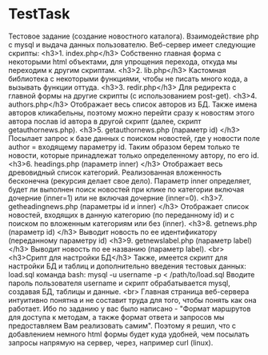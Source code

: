 # TestTask
Тестовое задание (создание новостного каталога). Взаимодействие php с mysql и выдача данных пользователю. Веб-сервер имеет следующие скрипты: &lt;h3>1. index.php&lt;/h3> Собственно главная форма с некоторыми html объектами, для упрощения перехода, откуда мы переходим к другим скриптам. &lt;h3>2. lib.php&lt;/h3> Кастомная библиотека с некоторыми функциями, чтобы не писать много кода, а вызывать функции оттуда. &lt;h3>3. redir.php&lt;/h3> Для редиректа с главной формы на другие скрипты (с использованием post-get). &lt;h3>4. authors.php&lt;/h3> Отображает весь список авторов из БД. Также имена авторов кликабельны, поэтому можно перейти сразу к новостям этого автора послав id автора в другой скрипт (далее, скрипт getauthornews.php). &lt;h3>5. getauthornews.php (параметр id) &lt;/h3> Посылает запрос к базе данных с поиском новостей, где у новости поле author = входящему параметру id. Таким образом берем только те новости, которые принадлежат только определенному автору, по его id. &lt;h3>6. headings.php (параметр inner) &lt;/h3> Отображает весь древовидный список категорий. Реализованная вложенность бесконечна (рекурсия делает свое дело). Параметр inner определяет, будет ли выполнен поиск новостей при клике по категории включая дочерние (inner=1) или не включая дочерние (inner=0). &lt;h3>7. getheadingnews.php (параметры id и inner) &lt;/h3> Отображает список новостей, входящих в данную категорию (по переданному id) и с поиском по вложенным категориям или без (inner). &lt;h3>8. getnews.php (параметр id) &lt;/h3> Выводит новость по ее идентификатору (переданному параметру id) &lt;h3>9. getnewslabel.php (параметр label) &lt;/h3> Выводит новость по ее названию (параметр label). &lt;br> &lt;h3>Срипт для настройки БД&lt;/h3> Также, имеется скрипт для настройки БД и таблиц и дополнительно введения тестовых данных: load.sql команда bash: mysql -u username -p &lt; /path/to/load.sql Вводите пароль пользователя username и скрипт обрабатывается mysql, создавая БД, таблицы и данные. &lt;br> Главная страница веб-сервера интуитивно понятна и не составит труда для того, чтобы понять как она работает. Ибо по заданию у вас было написано - "Формат маршрутов для доступа к методам, а также формат ответа и запросов мы предоставляем Вам реализовать самим". Поэтому я решил, что с добавлением немного html формы будет куда удобней, чем посылать запросы напрямую на сервер, через, например curl (linux).
